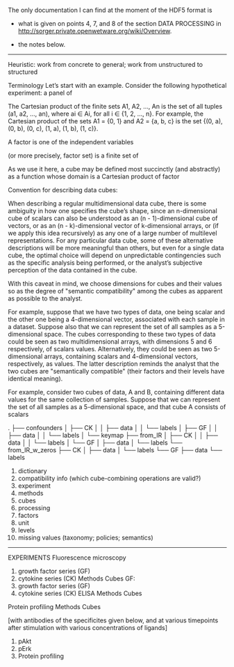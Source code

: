 The only documentation I can find at the moment of the HDF5 format is

* what is given on points 4, 7, and 8 of the section DATA PROCESSING
in http://sorger.private.openwetware.org/wiki/Overview.

* the notes below.

---

Heuristic: work from concrete to general; work from unstructured to
structured


Terminology
Let’s start with an example.  Consider the following hypothetical
experiment: a panel of


The Cartesian product of the finite sets A1, A2, …, An is the set of
all tuples (a1, a2, …, an), where ai ∈ Ai, for all i ∈ {1, 2, …, n}.
For example, the Cartesian product of the sets A1 = {0, 1} and A2 =
{a, b, c} is the set {(0, a), (0, b), (0, c), (1, a), (1, b), (1, c)}.


A factor is one of the independent variables


(or more precisely, factor set) is a finite set of 


As we use it here, a cube may be defined most succinctly (and
abstractly) as a function whose domain is a Cartesian product of
factor


Convention for describing data cubes:


When describing a regular multidimensional data cube, there is some
ambiguity in how one specifies the cube’s shape, since an
n-dimensional cube of scalars can also be understood as an (n -
1)-dimensional cube of vectors, or as an (n - k)-dimensional vector of
k-dimensional arrays, or (if we apply this idea recursively) as any
one of a large number of multilevel representations.  For any
particular data cube, some of these alternative descriptions will be
more meaningful than others, but even for a single data cube, the
optimal choice will depend on unpredictable contingencies such as the
specific analysis being performed, or the analyst’s subjective
perception of the data contained in the cube.


With this caveat in mind, we choose dimensions for cubes and their
values so as the degree of "semantic compatibility" among the cubes as
apparent as possible to the analyst.


For example, suppose that we have two types of data, one being scalar
and the other one being a 4-dimensional vector, associated with each
sample in a dataset.  Suppose also that we can represent the set of
all samples as a 5-dimensional space.  The cubes corresponding to
these two types of data could be seen as two multidimensional arrays,
with dimensions 5 and 6 respectively, of scalars values.
Alternatively, they could be seen as two 5-dimensional arrays,
containing scalars and 4-dimensional vectors, respectively, as values.
The latter description reminds the analyst that the two cubes are
"semantically compatible" (their factors and their levels have
identical meaning).


For example, consider two cubes of data, A and B, containing different
data values for the same collection of samples.  Suppose that we can
represent the set of all samples as a 5-dimensional space, and that
cube A consists of scalars


.
├── confounders
│   ├── CK
│   │   ├── data
│   │   └── labels
│   ├── GF
│   │   ├── data
│   │   └── labels
│   └── keymap
├── from_IR
│   ├── CK
│   │   ├── data
│   │   └── labels
│   └── GF
│           ├── data
│           └── labels
└── from_IR_w_zeros
        ├── CK
        │   ├── data
        │   └── labels
        └── GF
            ├── data
            └── labels




1. dictionary
2. compatibility info (which cube-combining operations are valid?)
3. experiment
1. methods
2. cubes
1. processing
2. factors
1. unit
2. levels
3. missing values (taxonomy; policies; semantics)
________________


EXPERIMENTS
Fluorescence microscopy
1. growth factor series (GF)
2. cytokine series (CK)
Methods
Cubes
GF: 
1. growth factor series (GF)
2. cytokine series (CK)
ELISA
Methods
Cubes


Protein profiling
Methods
Cubes




[with antibodies of the specificites given below, and at various
timepoints after stimulation with various concentrations of ligands]
1. pAkt
2. pErk
1. Protein profiling